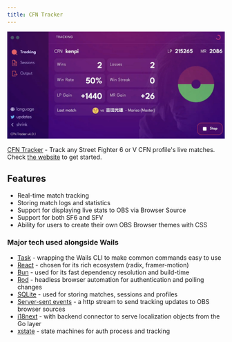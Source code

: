 ```yaml
---
title: CFN Tracker
---
```


![CFN Tracker](../../../../assets/showcase-images/cfntracker.webp)

[CFN Tracker](https://github.com/williamsjokvist/cfn-tracker) - Track any Street
Fighter 6 or V CFN profile's live matches. Check
[the website](https://cfn.williamsjokvist.se/) to get started.

## Features

- Real-time match tracking
- Storing match logs and statistics
- Support for displaying live stats to OBS via Browser Source
- Support for both SF6 and SFV
- Ability for users to create their own OBS Browser themes with CSS

### Major tech used alongside Wails

- [Task](https://github.com/go-task/task) - wrapping the Wails CLI to make
  common commands easy to use
- [React](https://github.com/facebook/react) - chosen for its rich ecosystem
  (radix, framer-motion)
- [Bun](https://github.com/oven-sh/bun) - used for its fast dependency
  resolution and build-time
- [Rod](https://github.com/go-rod/rod) - headless browser automation for
  authentication and polling changes
- [SQLite](https://github.com/mattn/go-sqlite3) - used for storing matches,
  sessions and profiles
- [Server-sent events](https://developer.mozilla.org/en-US/docs/Web/API/Server-sent_events) -
  a http stream to send tracking updates to OBS browser sources
- [i18next](https://github.com/i18next/) - with backend connector to serve
  localization objects from the Go layer
- [xstate](https://github.com/statelyai/xstate) - state machines for auth
  process and tracking
